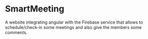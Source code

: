 # SmartMeeting
A website integrating angular with the Firebase service that allows to schedule/check-in some meetings and also give the members some comments.
